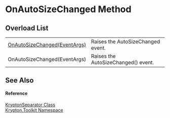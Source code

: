 # OnAutoSizeChanged Method


## Overload List
<table>
<tr>
<td><a href="202edc0c-773d-d03e-32cc-12ff60a28071.md">OnAutoSizeChanged(EventArgs)</a></td>
<td>Raises the AutoSizeChanged event.</td></tr>
<tr>
<td>OnAutoSizeChanged(EventArgs)</td>
<td>Raises the AutoSizeChanged() event.</td></tr>
</table>

## See Also


#### Reference
<a href="993e33a0-5b08-b97e-54c6-9331cc90a932.md">KryptonSeparator Class</a>  
<a href="79d2eac2-21f4-54ff-7552-b20c33c30600.md">Krypton.Toolkit Namespace</a>  

